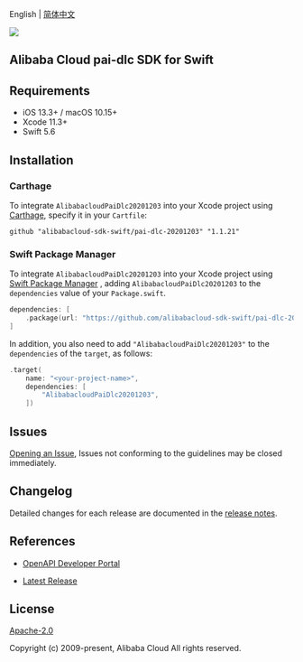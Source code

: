 English | [简体中文](README-CN.md)

![](https://aliyunsdk-pages.alicdn.com/icons/AlibabaCloud.svg)

## Alibaba Cloud pai-dlc SDK for Swift

## Requirements

- iOS 13.3+ / macOS 10.15+
- Xcode 11.3+
- Swift 5.6

## Installation

### Carthage

To integrate `AlibabacloudPaiDlc20201203` into your Xcode project using [Carthage](https://github.com/Carthage/Carthage), specify it in your `Cartfile`:

```ogdl
github "alibabacloud-sdk-swift/pai-dlc-20201203" "1.1.21"
```

### Swift Package Manager

To integrate `AlibabacloudPaiDlc20201203` into your Xcode project using [Swift Package Manager](https://swift.org/package-manager/) , adding `AlibabacloudPaiDlc20201203` to the `dependencies` value of your `Package.swift`.

```swift
dependencies: [
    .package(url: "https://github.com/alibabacloud-sdk-swift/pai-dlc-20201203.git", from: "1.1.21")
]
```

In addition, you also need to add `"AlibabacloudPaiDlc20201203"` to the `dependencies` of the `target`, as follows:

```swift
.target(
    name: "<your-project-name>",
    dependencies: [
        "AlibabacloudPaiDlc20201203",
    ])
```

## Issues

[Opening an Issue](https://github.com/alibabacloud-sdk-swift/pai-dlc-20201203/issues/new), Issues not conforming to the guidelines may be closed immediately.

## Changelog

Detailed changes for each release are documented in the [release notes](./ChangeLog.txt).

## References

* [OpenAPI Developer Portal](https://next.api.alibabacloud.com/home)
- [Latest Release](https://github.com/alibabacloud-sdk-swift/pai-dlc-20201203)

## License

[Apache-2.0](http://www.apache.org/licenses/LICENSE-2.0)

Copyright (c) 2009-present, Alibaba Cloud All rights reserved.
